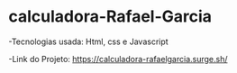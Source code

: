 # calculadora-Rafael-Garcia

-Tecnologias usada: Html, css e Javascript

-Link do Projeto: https://calculadora-rafaelgarcia.surge.sh/
